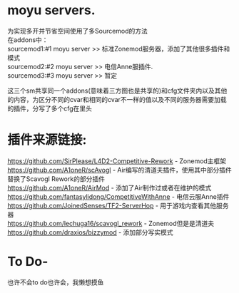 # moyu servers.
为实现多开并节省空间使用了多Sourcemod的方法                                 
在addons中：                                                   
sourcemod1:#1 moyu server >> 标准Zonemod服务器，添加了其他很多插件和模式                                  
sourcemod2:#2 moyu server >> 电信Anne服插件.                                 
sourcemod3:#3 moyu server >> 暂定                                             
                     
这三个sm共享同一个addons(意味着三方图也是共享的)和cfg文件夹内以及其他的内容，为区分不同的cvar和相同的cvar不一样的值以及不同的服务器需要加载的插件，分写了多个cfg在里头                                     
                     
# 插件来源链接:                         
https://github.com/SirPlease/L4D2-Competitive-Rework - Zonemod主框架                                          
https://github.com/A1oneR/scAvogl - Air编写的清道夫插件，使用其中部分插件替换了Scavogl Rework的部分插件                                              
https://github.com/A1oneR/AirMod - 添加了Air制作过或者在维护的模式                          
https://github.com/fantasylidong/CompetitiveWithAnne - 电信云服Anne插件                     
https://github.com/JoinedSenses/TF2-ServerHop - 用于游戏内查看其他服务器                          
https://github.com/lechuga16/scavogl_rework - Zonemod但是是清道夫                               
https://github.com/draxios/bizzymod - 添加部分写实模式

# To Do-                                   
也许不会to do也许会，我懒想摸鱼  
